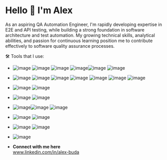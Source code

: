 # Hello 👋 I'm Alex

As an aspiring QA Automation Engineer, I'm rapidly developing expertise in E2E and API testing, while building a strong foundation in software architecture and test automation. My growing technical skills, analytical abilities, and passion for continuous learning position me to contribute effectively to software quality assurance processes.

🛠 Tools that I use:

- ![image](https://github.com/user-attachments/assets/bd0a8c13-0d3a-44cf-81bb-f5bbfb1f9075) ![image](https://github.com/user-attachments/assets/a4007a2b-f4e5-402d-9923-1865066e3dcd) ![image](https://img.shields.io/badge/Zebrunner-00A95C?style=for-the-badge&logo=Linode&logoColor=white) ![image](https://github.com/user-attachments/assets/0bf6ad9e-af7e-45f5-a5a5-bda51ae9a36f)![image](https://github.com/user-attachments/assets/6f1a4484-4025-4129-8a35-987285547232) ![image](https://github.com/user-attachments/assets/810e7096-2571-4c4a-b8ba-ca7cd97a8108) 

 


- ![image](https://github.com/user-attachments/assets/e314f1c5-924e-4c5e-b812-eeada138f598) ![image](https://github.com/user-attachments/assets/efcf5684-46fd-47be-bf76-0ad507b5c9f6) ![image](https://img.shields.io/badge/Gatling-FF9800?style=for-the-badge&logo=dialogflow&logoColor=white) ![image](https://img.shields.io/badge/Appium-3880FF?style=for-the-badge&logo=ionic&logoColor=white) ![image](https://img.shields.io/badge/Rest_Assured-319795?style=for-the-badge&logo=chakra-ui&logoColor=white) ![image](https://img.shields.io/badge/Carina-E23237?style=for-the-badge&logo=angularjs&logoColor=white) ![image](https://github.com/user-attachments/assets/2a4eb1e2-fff1-4ec5-833c-3dad834fd729)

-  ![image](https://github.com/user-attachments/assets/bcd542a8-388e-42fe-a16e-c7ff67af3890) ![image](https://github.com/user-attachments/assets/da0cec59-4437-4629-a1c1-b082dee02e9c)
  
-  ![image](https://github.com/user-attachments/assets/2ccc939f-ad46-4b9b-9273-c3a5c2d4e3a4) ![image](https://github.com/user-attachments/assets/c71e9f1a-98c4-4b53-be6f-7e337a70ce65)


  
- ![image](https://github.com/user-attachments/assets/91d85949-61da-4f82-a816-ebc5c40cf8e5)![image](https://github.com/user-attachments/assets/4e094c08-b213-421d-bd15-d5a9ca0f381b) ![image](https://github.com/user-attachments/assets/930b55f1-8e96-43e1-a2e1-0123e8782e35)


- ![image](https://img.shields.io/badge/TestNG-666666?style=for-the-badge&logo=microsoft&logoColor=white)  ![image](https://github.com/user-attachments/assets/2d0ffdcc-5173-4abf-8ff4-662704d1505a)

- ![image](https://img.shields.io/badge/Devtools-1DA1F2?style=for-the-badge&logo=twitter&logoColor=white)  ![image](https://img.shields.io/badge/JMeter-5391FE?style=for-the-badge&logo=powershell&logoColor=white)
- ![image](https://img.shields.io/badge/Java-0175C2?style=for-the-badge&logo=dart&logoColor=white)


 - **Connect with me here**<br>
www.linkedin.com/in/alex-buda

